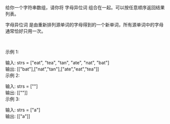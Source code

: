 给你一个字符串数组，请你将 字母异位词 组合在一起。可以按任意顺序返回结果列表。  

字母异位词 是由重新排列源单词的字母得到的一个新单词，所有源单词中的字母通常恰好只用一次。  

 

示例 1:  

输入: strs = ["eat", "tea", "tan", "ate", "nat", "bat"]  
输出: [["bat"],["nat","tan"],["ate","eat","tea"]]  
示例 2:  

输入: strs = [""]  
输出: [[""]]  
示例 3:  

输入: strs = ["a"]  
输出: [["a"]]  
